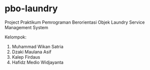 # pbo-laundry

Project Praktikum Pemrograman Berorientasi Objek
Laundry Service Management System

Kelompok:
1. Muhammad Wikan Satria
2. Dzaki Maulana Asif
3. Kalep Firdaus
4. Hafidz Medio Widjayanta
